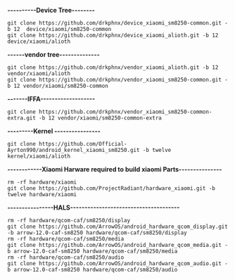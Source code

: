 ****----------Device Tree--------****

	git clone https://github.com/drkphnx/device_xiaomi_sm8250-common.git -b 12  device/xiaomi/sm8250-common 
	git clone https://github.com/drkphnx/device_xiaomi_alioth.git -b 12  device/xiaomi/alioth

**------vendor tree--------------**

	git clone https://github.com/drkphnx/vendor_xiaomi_alioth.git -b 12 vendor/xiaomi/alioth 
	git clone https://github.com/drkphnx/vendor_xiaomi_sm8250-common.git -b 12 vendor/xiaomi/sm8250-common 

**-------IFFA-------------------** </br>

	git clone https://github.com/drkphnx/vendor_xiaomi_sm8250-common-extra.git -b 12 vendor/xiaomi/sm8250-common-extra

**---------Kernel ----------------** </br>

	git clone https://github.com/Official-Ayrton990/android_kernel_xiaomi_sm8250.git -b twelve kernel/xiaomi/alioth 

**------------Xiaomi Harware required to build xiaomi Parts---------------** </br>

	rm -rf hardware/xiaomi
	git clone https://github.com/ProjectRadiant/hardware_xiaomi.git -b twelve hardware/xiaomi

**----------------HALS--------------------------------------** </br>

	rm -rf hardware/qcom-caf/sm8250/display 
	git clone https://github.com/ArrowOS/android_hardware_qcom_display.git -b arrow-12.0-caf-sm8250 hardware/qcom-caf/sm8250/display 
	rm -rf hardware/qcom-caf/sm8250/media 
	git clone https://github.com/ArrowOS/android_hardware_qcom_media.git -b arrow-12.0-caf-sm8250 hardware/qcom-caf/sm8250/media 
	rm -rf hardware/qcom-caf/sm8250/audio
	git clone https://github.com/ArrowOS/android_hardware_qcom_audio.git -b arrow-12.0-caf-sm8250 hardware/qcom-caf/sm8250/audio
